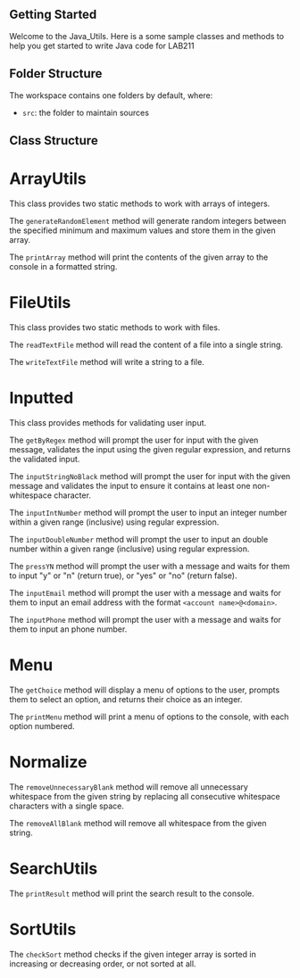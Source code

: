 ## Getting Started

Welcome to the Java_Utils. Here is a some sample classes and methods to help you get started to write Java code for LAB211

## Folder Structure

The workspace contains one folders by default, where:

- `src`: the folder to maintain sources

## Class Structure

# ArrayUtils

This class provides two static methods to work with arrays of integers.

The `generateRandomElement` method will generate random integers between the specified minimum and maximum values and store them in the given array.

The `printArray` method will print the contents of the given array to the console in a formatted string.

# FileUtils

This class provides two static methods to work with files.

The `readTextFile` method will read the content of a file into a single string.

The `writeTextFile` method will write a string to a file.

# Inputted

This class provides methods for validating user input.

The `getByRegex` method will prompt the user for input with the given message, validates the input using the given regular expression, and returns the validated input.

The `inputStringNoBlack` method will prompt the user for input with the given message and validates the input to ensure it contains at least one non-whitespace character.

The `inputIntNumber` method will prompt the user to input an integer number within a given range (inclusive) using regular expression.

The `inputDoubleNumber` method will prompt the user to input an double number within a given range (inclusive) using regular expression.

The `pressYN` method will prompt the user with a message and waits for them to input "y" or "n" (return true), or "yes" or "no" (return false).

The `inputEmail` method will prompt the user with a message and waits for them to input an email address with the format `<account name>@<domain>`.

The `inputPhone` method will prompt the user with a message and waits for them to input an phone number.

# Menu

The `getChoice` method will display a menu of options to the user, prompts them to select an option, and returns their choice as an integer.

The `printMenu` method will print a menu of options to the console, with each option numbered.

# Normalize

The `removeUnnecessaryBlank` method will remove all unnecessary whitespace from the given string by replacing all consecutive whitespace characters with a single space.

The `removeAllBlank` method will remove all whitespace from the given string.

# SearchUtils

The `printResult` method will print the search result to the console.

# SortUtils

The `checkSort` method checks if the given integer array is sorted in increasing or decreasing order, or not sorted at all.
